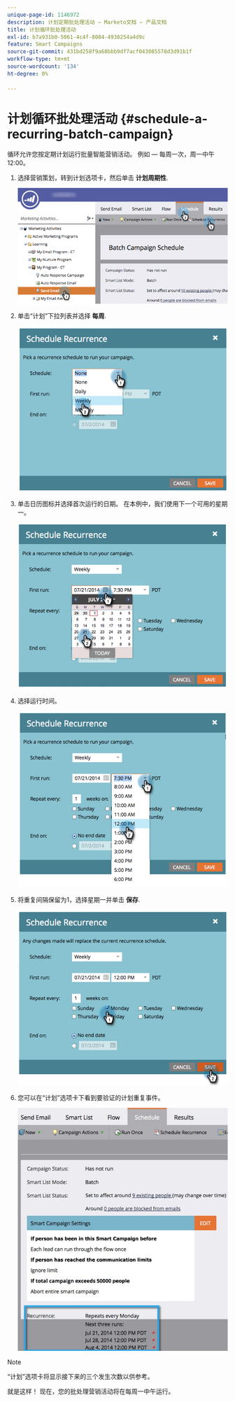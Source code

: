 ```yaml
---
unique-page-id: 1146972
description: 计划定期批处理活动 — Marketo文档 — 产品文档
title: 计划循环批处理活动
exl-id: b7a931b0-5061-4c4f-8084-4938254a4d9c
feature: Smart Campaigns
source-git-commit: 431bd258f9a68bbb9df7acf043085578d3d91b1f
workflow-type: tm+mt
source-wordcount: '134'
ht-degree: 0%

---
```


# 计划循环批处理活动 {#schedule-a-recurring-batch-campaign}

循环允许您按定期计划运行批量智能营销活动。 例如 — 每周一次，周一中午12:00。

1. 选择营销策划，转到计划选项卡，然后单击 **计划周期性**.

   ![](assets/recurrencehands-sendemail.png)

1. 单击“计划”下拉列表并选择 **每周**.

   ![](assets/image2014-9-22-11-3a41-3a42.png)

1. 单击日历图标并选择首次运行的日期。 在本例中，我们使用下一个可用的星期一。

   ![](assets/image2014-9-22-11-3a41-3a46.png)

1. 选择运行时间。

   ![](assets/image2014-9-22-11-3a41-3a49.png)

1. 将重复间隔保留为1，选择星期一并单击 **保存**.

   ![](assets/image2014-9-22-11-3a41-3a53.png)

1. 您可以在“计划”选项卡下看到要验证的计划重复事件。

   ![](assets/recurrence.jpg)

>[!NOTE]
>
>“计划”选项卡将显示接下来的三个发生次数以供参考。

就是这样！ 现在，您的批处理营销活动将在每周一中午运行。
